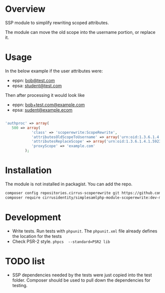 # Overview

SSP module to simplify rewriting scoped attributes.

The module can move the old scope into the username portion, or replace it.

# Usage

In the below example if the user attributes were:

* eppn:  bob@test.com
* epsa:  student@test.com

Then after processing it would look like

* eppn: bob+test.com@example.com
* epsa: sudent@example.ecom

```php

'authproc' => array(
   500 => array(
            'class' => 'scoperewrite:ScopeRewrite',
            'attributesOldScopeToUsername' => array('urn:oid:1.3.6.1.4.1.5923.1.1.1.6'), // eduPersonPrincipalName
            'attributesReplaceScope' => array('urn:oid:1.3.6.1.4.1.5923.1.1.1.9'), // eduPersonScopedAffiliation
            'proxyScope' => 'example.com'
         );
```

# Installation

The module is not installed in packagist. You can add the repo.

```bash
composer config repositories.cirrus-scoperewrite git https://github.com/cirrusidentity/simplesamlphp-module-scoperewrite
composer require cirrusidentity/simplesamlphp-module-scoperewrite:dev-master
```


# Development

* Write tests. Run tests with `phpunit`. The `phpunit.xml` file already defines the location for the tests
* Check PSR-2 style. `phpcs  --standard=PSR2 lib`

# TODO list

* SSP dependencies needed by the tests were just copied into the test folder. Composer should be used to pull down the dependencies for testing.